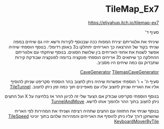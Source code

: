 <div dir='rtl' lang='he'>

# TileMap_Ex7

https://eliyahup.itch.io/tilemap-ex7

סעיף ד'

שיניתי את אלגוריתם יצירת המפות ככה שבנוסף לקירות ודשא יהיו גם שיחים במפה 
שניתי בקוד של ההרצאה כך האריחים יתחלקו ב3 באופן רדומלי. בנוסף הוספתי שיהיה אפשר לשנות את אחוזי האריחים בין שלושת הסוגים.
בנוסף שיחקתי עם אלגוריתם ההחלקה כך שיתאים ל3 אריחים הוספתי פונקציה בדומה לפונקציה שבודקת קירות שתבדוק גם כמה שיחים היו מסביב.

[CaveGenerator](https://github.com/eli-game-dev/TileMap_Ex7/blob/main/Assets/Scripts/4-generation/CaveGenerator.cs)
[TilemapCaveGenerator](https://github.com/eli-game-dev/TileMap_Ex7/blob/main/Assets/Scripts/4-generation/TilemapCaveGenerator.cs)

סעיף ה' + ו' 
הוספתי אפשרות שיהיה ניתן לחצוב בהר הוספתי סקריפט שניתן להוסיף אליו את האריח שניתן לחצוב עליו עם מאפיינים תוך כמה זמן ניתן לחצוב.
[TileTunnel](https://github.com/eli-game-dev/TileMap_Ex7/blob/main/Assets/Scripts/1-tiles/TileTunnel.cs)

בנוסף הוספתי סקריפט שבודק אם הצעד שלי זה לכיוון ההר אז בלחיצה על X ועל החצים ניתן לחצוב בתוך ההר ולהפוך אותו לדשא.
[TunnelAndMove](https://github.com/eli-game-dev/TileMap_Ex7/blob/main/Assets/Scripts/2-player/TunnelAndMove.cs)

בנוסף שניתי את התזוזה עם החצים שתהיה רציפה ושניתי את המהירות לפי האריח שהשחקן דורך עליו ניתן להוסיף את האריחים והמהירות שלהם בתוך יוניטי 
[TileSpeed](https://github.com/eli-game-dev/TileMap_Ex7/blob/main/Assets/Scripts/1-tiles/TileSpeed.cs)
[KeyboardMoverByTile](https://github.com/eli-game-dev/TileMap_Ex7/blob/main/Assets/Scripts/2-player/KeyboardMoverByTile.cs)


</div>
